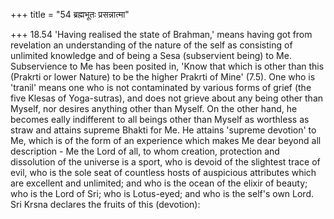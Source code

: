 +++
title = "54 ब्रह्मभूतः प्रसन्नात्मा"

+++
18.54 'Having realised the state of Brahman,' means having got from revelation an understanding of the nature of the self as consisting of unlimited knowledge and of being a Sesa (subservient being) to Me.
Subservience to Me has been posited in, 'Know that which is other than this (Prakrti or lower Nature) to be the higher Prakrti of Mine' (7.5).
One who is 'tranil' means one who is not contaminated by various forms of grief (the five Klesas of Yoga-sutras), and does not grieve about any being other than Myself, nor desires anything other than Myself. On the other hand, he becomes eally indifferent to all beings other than Myself as worthless as straw and attains supreme Bhakti for Me. He attains
'supreme devotion' to Me, which is of the form of an experience which makes Me dear beyond all description - Me the Lord of all, to whom creation, protection and dissolution of the universe is a sport, who is devoid of the slightest trace of evil, who is the sole seat of countless hosts of auspicious attributes which are excellent and unlimited; and who is the ocean of the elixir of beauty; who is the Lord of Sri; who is Lotus-eyed; and who is the self's own Lord. Sri Krsna declares the fruits of this (devotion):
